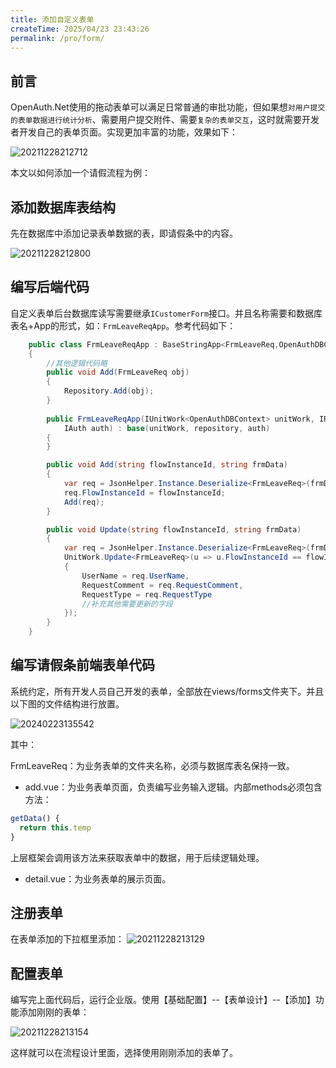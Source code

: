 ```yaml
---
title: 添加自定义表单
createTime: 2025/04/23 23:43:26
permalink: /pro/form/
---
```


## 前言

OpenAuth.Net使用的拖动表单可以满足日常普通的审批功能，但如果想`对用户提交的表单数据进行统计分析`、需要用户提交附件、需要`复杂的表单交互`，这时就需要开发者开发自己的表单页面。实现更加丰富的功能，效果如下：

![20211228212712](http://img.openauth.net.cn/20211228212712.png)

本文以如何添加一个请假流程为例：

## 添加数据库表结构

先在数据库中添加记录表单数据的表，即请假条中的内容。

![20211228212800](http://img.openauth.net.cn/20211228212800.png)

## 编写后端代码

自定义表单后台数据库读写需要继承`ICustomerForm`接口。并且名称需要和数据库表名+App的形式，如：`FrmLeaveReqApp`。参考代码如下：

```csharp
    public class FrmLeaveReqApp : BaseStringApp<FrmLeaveReq,OpenAuthDBContext>, ICustomerForm
    {
        //其他逻辑代码略
        public void Add(FrmLeaveReq obj)
        {
            Repository.Add(obj);
        }
        
        public FrmLeaveReqApp(IUnitWork<OpenAuthDBContext> unitWork, IRepository<FrmLeaveReq,OpenAuthDBContext> repository,
            IAuth auth) : base(unitWork, repository, auth)
        {
        }

        public void Add(string flowInstanceId, string frmData)
        {
            var req = JsonHelper.Instance.Deserialize<FrmLeaveReq>(frmData);
            req.FlowInstanceId = flowInstanceId;
            Add(req);
        }

        public void Update(string flowInstanceId, string frmData)
        {
            var req = JsonHelper.Instance.Deserialize<FrmLeaveReq>(frmData);
            UnitWork.Update<FrmLeaveReq>(u => u.FlowInstanceId == flowInstanceId, u => new FrmLeaveReq
            {
                UserName = req.UserName,
                RequestComment = req.RequestComment,
                RequestType = req.RequestType
                //补充其他需要更新的字段
            });
        }
    }
```
## 编写请假条前端表单代码

系统约定，所有开发人员自己开发的表单，全部放在views/forms文件夹下。并且以下图的文件结构进行放置。

![20240223135542](http://img.openauth.net.cn/20240223135542.png)

其中：

FrmLeaveReq：为业务表单的文件夹名称，必须与数据库表名保持一致。

* add.vue：为业务表单页面，负责编写业务输入逻辑。内部methods必须包含方法：

```javascript
getData() {
  return this.temp
}
```

上层框架会调用该方法来获取表单中的数据，用于后续逻辑处理。

* detail.vue：为业务表单的展示页面。

## 注册表单

在表单添加的下拉框里添加：
![20211228213129](http://img.openauth.net.cn/20211228213129.png)


## 配置表单

编写完上面代码后，运行企业版。使用【基础配置】--【表单设计】--【添加】功能添加刚刚的表单：

![20211228213154](http://img.openauth.net.cn/20211228213154.png)

这样就可以在流程设计里面，选择使用刚刚添加的表单了。